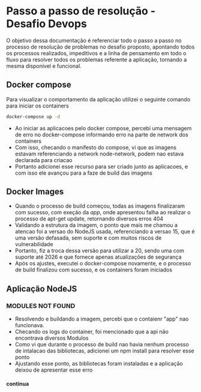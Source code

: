 # Passo a passo de resolução - Desafio Devops #

O objetivo dessa documentação é referenciar todo o passo a passo no processo de resolução de problemas no desafio proposto, apontando todos os processos realizados, impeditivos e a linha de pensamento em todo o fluxo para resolver todos os problemas referente a aplicação, tornando a mesma disponível e funcional.


## Docker compose ##

Para visualizar o comportamento da aplicação utilizei o seguinte comando para iniciar os containers

```bash
docker-compose up -d
```

- Ao iniciar as aplicacoes pelo docker compose, percebi uma mensagem de erro no docker-compose informando erro na parte de network dos containers
- Com isso, checando o manifesto do compose, vi que as imagens estavam referenciando a network node-network, podem nao estava declarada para criacao
- Portanto adicionei esse recurso para ser criado junto as aplicacoes, e com isso ele avançou para a faze de build das imagens


## Docker Images ##

- Quando o processo de build começou, todas as imagens finalizaram com sucesso, com exeção da *app*, onde apresentou falha ao realizar o processo de apt-get update, retornando diversos erros 404
- Validando a estrutura da imagem, o ponto que mais me chamou a atencao foi a versao do NodeJS usada, referenciando a versao 15, que é uma versão defasada, sem suporte e com muitos riscos de vulnerabilidade
- Portanto, fiz a troca dessa versão para utilizar a 20, sendo uma com suporte até 2026 e que fornece apenas atualizações de segurança
- Após os ajustes, executei o docker-compose novamente, e o processo de build finalizou com sucesso, e os containers foram iniciados

## Aplicação NodeJS ##

### MODULES NOT FOUND ###
- Resolvendo e buildando a imagem, percebi que o contaienr "app" nao funcionava.
- Checando os logs do container, foi mencionado que a api não encontrava diversos Modulos
- Como vi que durante o processo de build nao havia nenhum processo de intalacao das bibliotecas, adicionei um npm install para resolver esse ponto
- Ajustando esse ponto, as bibliotecas foram instaladas e a aplicação deixou de apresentar esse erro


#### continua ####